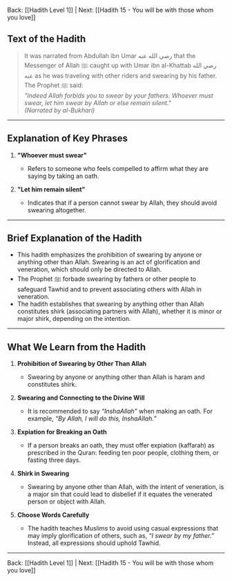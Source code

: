 Back: [[Hadith Level 1]] | Next: [[Hadith 15 - You will be with those whom you love]]

## Text of the Hadith  
> It was narrated from Abdullah ibn Umar رضي الله عنه that the Messenger of Allah ﷺ caught up with Umar ibn al-Khattab رضي الله عنه as he was traveling with other riders and swearing by his father. The Prophet ﷺ said:  
> *"Indeed Allah forbids you to swear by your fathers. Whoever must swear, let him swear by Allah or else remain silent."*  
> *(Narrated by al-Bukhari)*  

---

## Explanation of Key Phrases
1. **"Whoever must swear"**  
   - Refers to someone who feels compelled to affirm what they are saying by taking an oath.  

2. **"Let him remain silent"**  
   - Indicates that if a person cannot swear by Allah, they should avoid swearing altogether.  

---

## Brief Explanation of the Hadith  
- This hadith emphasizes the prohibition of swearing by anyone or anything other than Allah. Swearing is an act of glorification and veneration, which should only be directed to Allah.  
- The Prophet ﷺ forbade swearing by fathers or other people to safeguard Tawhid and to prevent associating others with Allah in veneration.  
- The hadith establishes that swearing by anything other than Allah constitutes shirk (associating partners with Allah), whether it is minor or major shirk, depending on the intention.  

---

## What We Learn from the Hadith  
1. **Prohibition of Swearing by Other Than Allah**  
   - Swearing by anyone or anything other than Allah is haram and constitutes shirk.  

2. **Swearing and Connecting to the Divine Will**  
   - It is recommended to say *“InshaAllah”* when making an oath. For example, *“By Allah, I will do this, InshaAllah.”*  

3. **Expiation for Breaking an Oath**  
   - If a person breaks an oath, they must offer expiation (kaffarah) as prescribed in the Quran: feeding ten poor people, clothing them, or fasting three days.  

4. **Shirk in Swearing**  
   - Swearing by anyone other than Allah, with the intent of veneration, is a major sin that could lead to disbelief if it equates the venerated person or object with Allah.  

5. **Choose Words Carefully**  
   - The hadith teaches Muslims to avoid using casual expressions that may imply glorification of others, such as, *“I swear by my father.”* Instead, all expressions should uphold Tawhid.  

---
Back: [[Hadith Level 1]] | Next: [[Hadith 15 - You will be with those whom you love]]